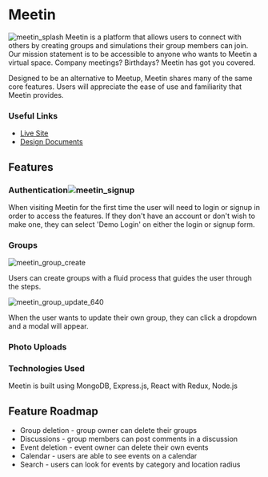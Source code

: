 # Meetin
![meetin_splash](https://user-images.githubusercontent.com/52799217/74777658-c983b480-524e-11ea-9668-3bac13de4bff.png)
Meetin is a platform that allows users to connect with others by creating groups and simulations their group members can join. Our mission statement is to be accessible to anyone who wants to Meetin a virtual space. Company meetings? Birthdays? Meetin has got you covered.

Designed to be an alternative to Meetup, Meetin shares many of the same core features. Users will appreciate the ease of use and familiarity that Meetin provides.

### Useful Links
- [Live Site](https://meetin-mern.herokuapp.com/)
- [Design Documents](https://github.com/Powellmj/Mern/wiki)

## Features
### Authentication![meetin_signup](https://user-images.githubusercontent.com/52799217/74783534-bf67b300-525a-11ea-8bca-831a92fb7f33.png)

When visiting Meetin for the first time the user will need to login or signup in order to access the features. If they don't have an account or don't wish to make one, they can select 'Demo Login' on either the login or signup form.

### Groups
![meetin_group_create](https://user-images.githubusercontent.com/52799217/74784247-5b45ee80-525c-11ea-9ea1-c4b66ae43c49.gif)

Users can create groups with a fluid process that guides the user through the steps.

![meetin_group_update_640](https://user-images.githubusercontent.com/52799217/74786514-bfb77c80-5261-11ea-89e1-9c58e028e1e8.gif)

When the user wants to update their own group, they can click a dropdown and a modal will appear.

### Photo Uploads

### Technologies Used
Meetin is built using MongoDB, Express.js, React with Redux, Node.js

## Feature Roadmap
- Group deletion - group owner can delete their groups
- Discussions - group members can post comments in a discussion
- Event deletion - event owner can delete their own events
- Calendar - users are able to see events on a calendar
- Search - users can look for events by category and location radius

